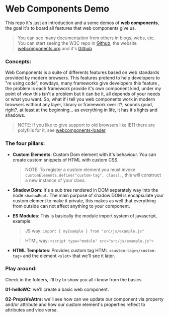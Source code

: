 # Web Components Demo
This repo it's just an introduction and a some demos of **web components**, the goal it's to board all features that web components give us.
> You can see many documentation from others in blogs, webs, etc. You can start seeing
the W3C repo in [Github](https://github.com/w3c/webcomponents/), the website [webcomponents.org](https://www.webcomponents.org/introduction) and it's [Github](https://github.com/webcomponents)

### Concepts:
Web Components is a suite of differents features based on web standards provided by modern browsers.
This features pretend to help developers to "re using code", nowdays, many frameworks give developers this feature
, the problem is each framework provide it's own component kind, under my point of view this isn't a problem but it can be it, all depends of your needs or what you want.
So, what if i tell you web components work in modern browsers without any layer, library or framework over it?, sounds good, right?, at least at the beginning... as everything in life, it has it's lights and shadows.

> NOTE: if you like to give support to old browsers like IE11 there are polyfills for it, see [webcomponents-loader](https://github.com/WebComponents/webcomponentsjs)

### The four pillars:
- **Custom Elements**: Custom Dom element with it's behaviour. You can create custom snippets of HTML with custom CSS.
    > NOTE: To register a custom element you must invoke ```customElements.define("custom-tag", class);```, this will construct a new instance of your class.
- **Shadow Dom**: It's a sub tree rendered in DOM separately way into the node ```shadowRoot```. The main purpose of shadow DOM is encapsulate your custom element to make it private, this makes as well that everything from outside can not affect anything to your component.
- **ES Modules**: This is basically the module import system of javascript, example:
    > JS way: ```import { myExample } from "src/js/example.js"```

    > HTML way: ```<script type="module" src="src/js/example.js">```

- **HTML Templates**: Provides custom tag HTML ```<custom-tag></custom-tag>``` and the element ```<slot>``` that we'll see it later.

### Play around:
Check in the folders, i'll try to show you all i know from the basics.

**01-helloWC:** we'll create a basic web component.

**02-PropsVsAttrs:** we'll see how can we update our component via property and/or attribute and how our custom element's properties reflect to attributes and vice versa.
